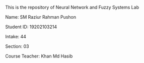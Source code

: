 This is the repository of Neural Network and Fuzzy Systems Lab

Name: SM Raziur Rahman Pushon

Student ID: 19202103214

Intake: 44

Section: 03

Course Teacher: Khan Md Hasib
